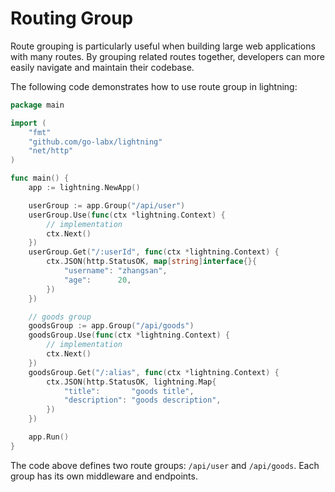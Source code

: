 # Routing Group

Route grouping is particularly useful when building large web applications with many routes. By grouping related routes together, developers can more easily navigate and maintain their codebase.

The following code demonstrates how to use route group in lightning:

```go
package main

import (
	"fmt"
	"github.com/go-labx/lightning"
	"net/http"
)

func main() {
	app := lightning.NewApp()

	userGroup := app.Group("/api/user")
	userGroup.Use(func(ctx *lightning.Context) {
		// implementation
		ctx.Next()
	})
	userGroup.Get("/:userId", func(ctx *lightning.Context) {
		ctx.JSON(http.StatusOK, map[string]interface{}{
			"username": "zhangsan",
			"age":      20,
		})
	})

	// goods group
	goodsGroup := app.Group("/api/goods")
	goodsGroup.Use(func(ctx *lightning.Context) {
		// implementation
		ctx.Next()
	})
	goodsGroup.Get("/:alias", func(ctx *lightning.Context) {
		ctx.JSON(http.StatusOK, lightning.Map{
			"title":       "goods title",
			"description": "goods description",
		})
	})

	app.Run()
}
```

The code above defines two route groups: `/api/user` and `/api/goods`. Each group has its own middleware and endpoints.
